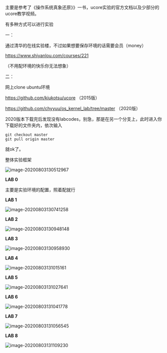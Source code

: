 主要是参考了《操作系统真象还原》》一书，ucore实验的官方文档以及少部分的ucore教学视频。

有多种方式可以进行实验

一：

通过清华的在线实验楼，不过如果想要保存环境的话需要会员（money）

https://www.shiyanlou.com/courses/221

（不用配环境的快乐你无法想象）

二：

网上clone ubuntu环境

https://github.com/kiukotsu/ucore （2015版）

https://github.com/chyyuu/os_kernel_lab/tree/master （2020版）

2020版本下载完后发现没有labcodes，别急，那是在另一个分支上，此时进入你下载好的文件夹内，依次输入

```shell
git checkout master
git pull origin master
```

就ok了。



整体实验框架

![image-20200803130512967](https://gitee.com/zhzzhz/blog_warehouse/raw/master/img/image-20200803130512967.png)

**LAB 0**

主要是实验环境的配置，照着配就行

**LAB 1**

![image-20200803130741258](https://gitee.com/zhzzhz/blog_warehouse/raw/master/img/image-20200803130741258.png)

**LAB 2**

![image-20200803130948148](https://gitee.com/zhzzhz/blog_warehouse/raw/master/img/image-20200803130948148.png)

**LAB 3**

![image-20200803130958930](https://gitee.com/zhzzhz/blog_warehouse/raw/master/img/image-20200803130958930.png)

**LAB 4**

![image-20200803131015161](https://gitee.com/zhzzhz/blog_warehouse/raw/master/img/image-20200803131015161.png)

**LAB 5**

![image-20200803131027641](https://gitee.com/zhzzhz/blog_warehouse/raw/master/img/image-20200803131027641.png)

**LAB 6**

![image-20200803131041778](https://gitee.com/zhzzhz/blog_warehouse/raw/master/img/image-20200803131041778.png)

**LAB 7**

![image-20200803131056545](https://gitee.com/zhzzhz/blog_warehouse/raw/master/img/image-20200803131056545.png)

**LAB 8**

![image-20200803131109230](https://gitee.com/zhzzhz/blog_warehouse/raw/master/img/image-20200803131109230.png)
